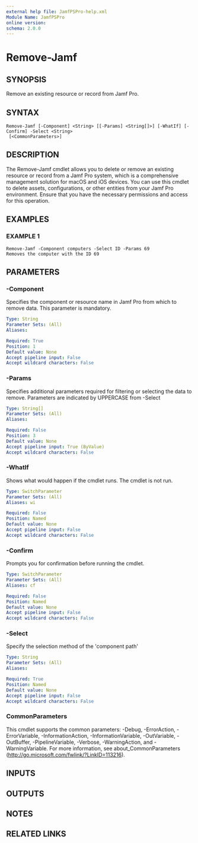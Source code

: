 ```yaml
---
external help file: JamfPSPro-help.xml
Module Name: JamfPSPro
online version:
schema: 2.0.0
---
```


# Remove-Jamf

## SYNOPSIS
Remove an existing resource or record from Jamf Pro.

## SYNTAX

```
Remove-Jamf [-Component] <String> [[-Params] <String[]>] [-WhatIf] [-Confirm] -Select <String>
 [<CommonParameters>]
```

## DESCRIPTION
The Remove-Jamf cmdlet allows you to delete or remove an existing resource
or record from a Jamf Pro system, which is a comprehensive management solution
for macOS and iOS devices.
You can use this cmdlet to delete assets, configurations,
or other entities from your Jamf Pro environment.
Ensure that you have the necessary
permissions and access for this operation.

## EXAMPLES

### EXAMPLE 1
```
Remove-Jamf -Component computers -Select ID -Params 69
Removes the computer with the ID 69
```

## PARAMETERS

### -Component
Specifies the component or resource name in Jamf Pro from which to remove data.
This parameter is mandatory.

```yaml
Type: String
Parameter Sets: (All)
Aliases:

Required: True
Position: 1
Default value: None
Accept pipeline input: False
Accept wildcard characters: False
```

### -Params
Specifies additional parameters required for filtering or selecting the data to remove.
Parameters are indicated by UPPERCASE from -Select

```yaml
Type: String[]
Parameter Sets: (All)
Aliases:

Required: False
Position: 3
Default value: None
Accept pipeline input: True (ByValue)
Accept wildcard characters: False
```

### -WhatIf
Shows what would happen if the cmdlet runs.
The cmdlet is not run.

```yaml
Type: SwitchParameter
Parameter Sets: (All)
Aliases: wi

Required: False
Position: Named
Default value: None
Accept pipeline input: False
Accept wildcard characters: False
```

### -Confirm
Prompts you for confirmation before running the cmdlet.

```yaml
Type: SwitchParameter
Parameter Sets: (All)
Aliases: cf

Required: False
Position: Named
Default value: None
Accept pipeline input: False
Accept wildcard characters: False
```

### -Select
Specify the selection method of the 'component path'

```yaml
Type: String
Parameter Sets: (All)
Aliases:

Required: True
Position: Named
Default value: None
Accept pipeline input: False
Accept wildcard characters: False
```

### CommonParameters
This cmdlet supports the common parameters: -Debug, -ErrorAction, -ErrorVariable, -InformationAction, -InformationVariable, -OutVariable, -OutBuffer, -PipelineVariable, -Verbose, -WarningAction, and -WarningVariable.
For more information, see about_CommonParameters (http://go.microsoft.com/fwlink/?LinkID=113216).

## INPUTS

## OUTPUTS

## NOTES

## RELATED LINKS
